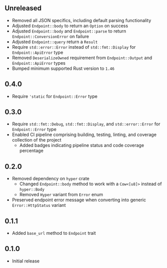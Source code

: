 Unreleased
----------
- Removed all JSON specifics, including default parsing functionality
- Adjusted `Endpoint::body` to return an `Option` on success
- Adjusted `Endpoint::body` and `Endpoint::parse` to return
  `Endpoint::ConversionError` on failure
- Adjusted `Endpoint::query` return a `Result`
- Require `std::error::Error` instead of `std::fmt::Display` for
  `Endpoint::ApiError` type
- Removed `DeserializeOwned` requirement from `Endpoint::Output` and
  `Endpoint::ApiError` types
- Bumped minimum supported Rust version to `1.46`


0.4.0
-----
- Require `'static` for `Endpoint::Error` type


0.3.0
-----
- Require `std::fmt::Debug`, `std::fmt::Display`, and
  `std::error::Error` for `Endpoint::Error` type
- Enabled CI pipeline comprising building, testing, linting, and
  coverage collection of the project
  - Added badges indicating pipeline status and code coverage percentage


0.2.0
-----
- Removed dependency on `hyper` crate
  - Changed `Endpoint::body` method to work with a `Cow<[u8]>` instead
    of `hyper::Body`
  - Removed `Hyper` variant from `Error` enum
- Preserved endpoint error message when converting into generic
  `Error::HttpStatus` variant


0.1.1
-----
- Added `base_url` method to `Endpoint` trait


0.1.0
-----
- Initial release
